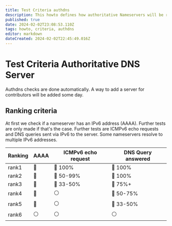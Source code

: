 ```yaml
---
title: Test Criteria authdns
description: This howto defines how authoritative Nameservers will be ranked
published: true
date: 2024-02-02T23:08:53.110Z
tags: howto, criteria, authdns
editor: markdown
dateCreated: 2024-02-02T22:45:49.016Z
---
```


# Test Criteria Authoritative DNS Server

Authdns checks are done automatically. A way to add a server for contributors will be added some day. 


## Ranking criteria
At first we check if a nameserver has an IPv6 address (AAAA). Further tests are only made if that's the case. Further tests are ICMPv6 echo requests and DNS queries sent via IPv6 to the server. Some nameservers resolve to multiple IPv6 addresses.

| Ranking | AAAA | ICMPv6 echo request | DNS Query answered | 
| - | - | - | - | 
| rank1 | :radio_button:| :radio_button: 100% | :radio_button: 100%  | 
| rank2 | :radio_button: | :radio_button: 50-99% | :radio_button: 100% |
| rank3 | :radio_button: | :radio_button: 33-50% | :radio_button: 75%+ |
| rank4 | :radio_button: | :white_circle: | :radio_button: 50-75% |
| rank5 | :radio_button: | :white_circle: | :radio_button: 33-50% | 
| rank6 | :white_circle: | :white_circle: | :white_circle: |